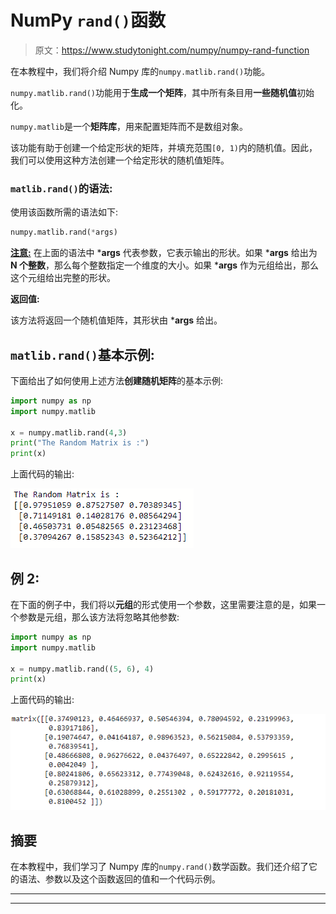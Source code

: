 # NumPy `rand()`函数

> 原文：<https://www.studytonight.com/numpy/numpy-rand-function>

在本教程中，我们将介绍 Numpy 库的`numpy.matlib.rand()`功能。

`numpy.matlib.rand()`功能用于**生成一个矩阵**，其中所有条目用**一些随机值**初始化。

`numpy.matlib`是一个**矩阵库**，用来配置矩阵而不是数组对象。

该功能有助于创建一个给定形状的矩阵，并填充范围`[0, 1)`内的随机值。因此，我们可以使用这种方法创建一个给定形状的随机值矩阵。

### `matlib.rand()`的语法:

使用该函数所需的语法如下:

```py
numpy.matlib.rand(*args)
```

<u>**注意:**</u> 在上面的语法中 ***args** 代表参数，它表示输出的形状。如果 ***args** 给出为 **N 个整数**，那么每个整数指定一个维度的大小。如果 ***args** 作为元组给出，那么这个元组给出完整的形状。

**返回值:**

该方法将返回一个随机值矩阵，其形状由 ***args** 给出。

## `matlib.rand()`基本示例:

下面给出了如何使用上述方法**创建随机矩阵**的基本示例:

```py
import numpy as np  
import numpy.matlib  

x = numpy.matlib.rand(4,3)
print("The Random Matrix is :")
print(x)
```

上面代码的输出:

![Numpy rand() function output example](img/dfc48aa28ecaf1d9ea0411d5b5e2b65a.png)

## 例 2:

在下面的例子中，我们将以**元组**的形式使用一个参数，这里需要注意的是，如果一个参数是元组，那么该方法将忽略其他参数:

```py
import numpy as np
import numpy.matlib

x = numpy.matlib.rand((5, 6), 4)
print(x)
```

上面代码的输出:

![Numpy rand() function output example](img/091c89319aa2f37185dca00900679d65.png)

## 摘要

在本教程中，我们学习了 Numpy 库的`numpy.rand()`数学函数。我们还介绍了它的语法、参数以及这个函数返回的值和一个代码示例。

* * *

* * *
